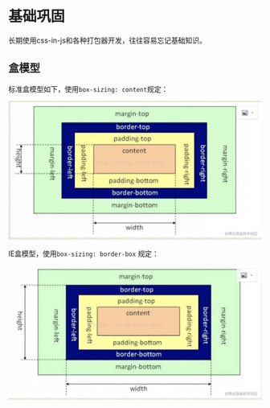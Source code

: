 # 基础巩固

长期使用css-in-js和各种打包器开发，往往容易忘记基础知识。

## 盒模型

标准盒模型如下，使用`box-sizing: content`规定：

![Untitled](%E5%9F%BA%E7%A1%80%E5%B7%A9%E5%9B%BA%2043ba708be2de493b9269462f06b4eecd/Untitled.png)

IE盒模型，使用`box-sizing: border-box` 规定：

![Untitled](%E5%9F%BA%E7%A1%80%E5%B7%A9%E5%9B%BA%2043ba708be2de493b9269462f06b4eecd/Untitled%201.png)